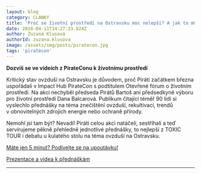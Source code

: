 ```yaml
---
layout: blog
category: CLANKY
title: 'Proč se životní prostředí na Ostravsku moc nelepší? A jak to můžeme změnit?'
date: 2018-04-11T14:27:23.824Z
author: Zuzana Klusová
authorId: zuzana.klusova
image: /assets/img/posts/piratecon.jpg
tags: 'piratecon'
---
```


**Dozvíš se ve videích z PirateConu k životnímu prostředí**

Kritický stav ovzduší na Ostravsku je důvodem, proč Piráti začátkem března uspořádali v Impact Hub PirateCon s podtitulem Otevřené fórum o životním prostředí. Na akci nechyběl předseda Pirátů Bartoš ani předsedkyně výboru pro životní prostředí Dana Balcarová. Publikum čítající téměř 90 lidí si vyslechlo přednášky na téma znečištění ovzduší, rekultivací, trendů v obnovitelných zdrojích energie nebo ochraně přírody.

Nemohl jsi tam být? Nevadí! Piráti celou akci natáčeli, sestříhali a teď servírujeme pěkně přehledně jednotlivé přednášky, to nejlepší z TOXIC TOUR i debatu u kulatého stolu na téma ovzduší na Ostravsku.

[Máte jen 5 minut? Podívejte se na upoutávku!](https://youtu.be/4tyiBvadxPc)

[Prezentace a videa k přednáškám](http://pirati-msk.cz/piratecon)


---